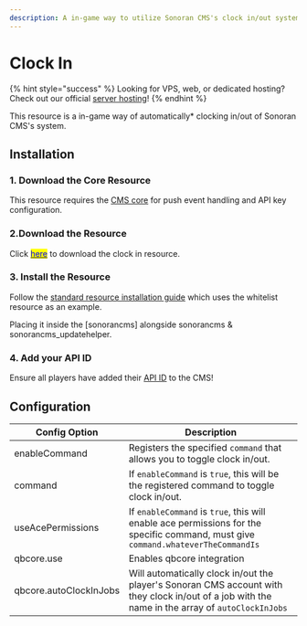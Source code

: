 ```yaml
---
description: A in-game way to utilize Sonoran CMS's clock in/out system.
---
```


# Clock In

{% hint style="success" %}
Looking for VPS, web, or dedicated hosting? Check out our official [server hosting](../../../../other-products/server-hosting.md)!
{% endhint %}

This resource is a in-game way of automatically\* clocking in/out of Sonoran CMS's system.

## Installation

### 1. Download the Core Resource

This resource requires the [CMS core](core.md) for push event handling and API key configuration.

### 2.Download the Resource

Click [<mark style="color:blue;">here</mark>](https://github.com/Sonoran-Software/sonoran\_clockin) to download the clock in resource.

### 3. Install the Resource

Follow the [standard resource installation guide](../gta-rp-resource-installation/) which uses the whitelist resource as an example.

Placing it inside the [sonorancms] alongside sonorancms & sonorancms_updatehelper.

### 4. Add your API ID

Ensure all players have added their [API ID](../../../../developer-api-documentation/api-integration/getting-started/api-id-system.md) to the CMS!

## Configuration

| Config Option          | Description                                                                                                                                      |
| ---------------------- | ------------------------------------------------------------------------------------------------------------------------------------------------ |
| enableCommand          | Registers the specified `command` that allows you to toggle clock in/out.                                                                        |
| command                | If `enableCommand` is `true`, this will be the registered command to toggle clock in/out.                                                        |
| useAcePermissions      | If `enableCommand` is `true`, this will enable ace permissions for the specific command, must give `command.whateverTheCommandIs`                |
| qbcore.use             | Enables qbcore integration                                                                                                                       |
| qbcore.autoClockInJobs | Will automatically clock in/out the player's Sonoran CMS account with they clock in/out of a job with the name in the array of `autoClockInJobs` |

